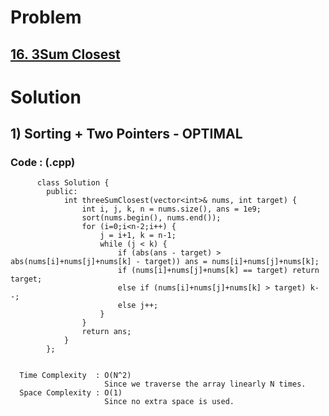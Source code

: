 # Problem

## [16. 3Sum Closest](https://leetcode.com/problems/3sum-closest/)


# Solution 

## 1) Sorting + Two Pointers - OPTIMAL

      
      
      
   ### Code : (.cpp)
    
          class Solution {
            public:
                int threeSumClosest(vector<int>& nums, int target) {
                    int i, j, k, n = nums.size(), ans = 1e9;
                    sort(nums.begin(), nums.end());
                    for (i=0;i<n-2;i++) {
                        j = i+1, k = n-1;
                        while (j < k) {
                            if (abs(ans - target) > abs(nums[i]+nums[j]+nums[k] - target)) ans = nums[i]+nums[j]+nums[k];
                            if (nums[i]+nums[j]+nums[k] == target) return target;
                            else if (nums[i]+nums[j]+nums[k] > target) k--;
                            else j++;
                        }
                    }
                    return ans;
                }
            };
  
 
      Time Complexity  : O(N^2) 
                         Since we traverse the array linearly N times.
      Space Complexity : O(1)
                         Since no extra space is used.
